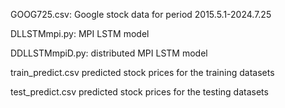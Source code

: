 GOOG725.csv:                      Google stock data for period 2015.5.1-2024.7.25

DLLSTMmpi.py:                     MPI LSTM model

DDLLSTMmpiD.py:                  distributed MPI LSTM model

train_predict.csv                 predicted stock prices for the training datasets

test_predict.csv                  predicted stock prices for the testing datasets
